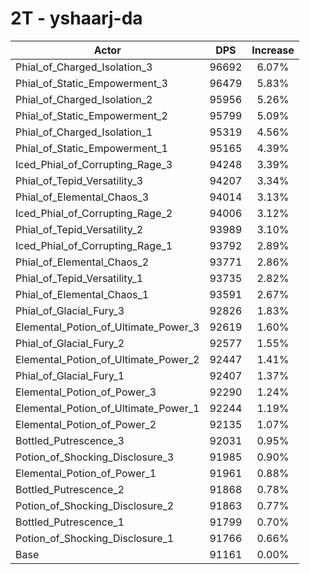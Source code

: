 # 2T - yshaarj-da
| Actor | DPS | Increase |
|---|:---:|:---:|
|Phial_of_Charged_Isolation_3|96692|6.07%|
|Phial_of_Static_Empowerment_3|96479|5.83%|
|Phial_of_Charged_Isolation_2|95956|5.26%|
|Phial_of_Static_Empowerment_2|95799|5.09%|
|Phial_of_Charged_Isolation_1|95319|4.56%|
|Phial_of_Static_Empowerment_1|95165|4.39%|
|Iced_Phial_of_Corrupting_Rage_3|94248|3.39%|
|Phial_of_Tepid_Versatility_3|94207|3.34%|
|Phial_of_Elemental_Chaos_3|94014|3.13%|
|Iced_Phial_of_Corrupting_Rage_2|94006|3.12%|
|Phial_of_Tepid_Versatility_2|93989|3.10%|
|Iced_Phial_of_Corrupting_Rage_1|93792|2.89%|
|Phial_of_Elemental_Chaos_2|93771|2.86%|
|Phial_of_Tepid_Versatility_1|93735|2.82%|
|Phial_of_Elemental_Chaos_1|93591|2.67%|
|Phial_of_Glacial_Fury_3|92826|1.83%|
|Elemental_Potion_of_Ultimate_Power_3|92619|1.60%|
|Phial_of_Glacial_Fury_2|92577|1.55%|
|Elemental_Potion_of_Ultimate_Power_2|92447|1.41%|
|Phial_of_Glacial_Fury_1|92407|1.37%|
|Elemental_Potion_of_Power_3|92290|1.24%|
|Elemental_Potion_of_Ultimate_Power_1|92244|1.19%|
|Elemental_Potion_of_Power_2|92135|1.07%|
|Bottled_Putrescence_3|92031|0.95%|
|Potion_of_Shocking_Disclosure_3|91985|0.90%|
|Elemental_Potion_of_Power_1|91961|0.88%|
|Bottled_Putrescence_2|91868|0.78%|
|Potion_of_Shocking_Disclosure_2|91863|0.77%|
|Bottled_Putrescence_1|91799|0.70%|
|Potion_of_Shocking_Disclosure_1|91766|0.66%|
|Base|91161|0.00%|
